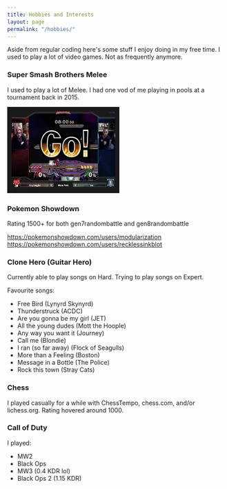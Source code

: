 ```yaml
---
title: Hobbies and Interests
layout: page
permalink: "/hobbies/"
---
```


Aside from regular coding here's some stuff I enjoy doing in my free time. I used to play a lot of video games. Not as frequently anymore.

### Super Smash Brothers Melee

I used to play a lot of Melee. I had one vod of me playing in pools at a tournament back in 2015.

<a href="https://www.youtube.com/watch?v=vXZtGcuJQY0"><img src="maxresdefault.jpg"
alt="" width="240" height="180" border="10"/></a>

### Pokemon Showdown

Rating 1500+ for both gen7randombattle and gen8randombattle

https://pokemonshowdown.com/users/modularization
https://pokemonshowdown.com/users/recklessinkblot

### Clone Hero (Guitar Hero)

Currently able to play songs on Hard. Trying to play songs on Expert.

Favourite songs:
- Free Bird (Lynyrd Skynyrd)
- Thunderstruck (ACDC)
- Are you gonna be my girl (JET)
- All the young dudes (Mott the Hoople)
- Any way you want it (Journey)
- Call me (Blondie)
- I ran (so far away) (Flock of Seagulls)
- More than a Feeling (Boston)
- Message in a Bottle (The Police)
- Rock this town (Stray Cats)

### Chess

I played casually for a while with ChessTempo, chess.com, and/or lichess.org. Rating hovered around 1000.

### Call of Duty

I played:
- MW2
- Black Ops
- MW3 (0.4 KDR lol)
- Black Ops 2 (1.15 KDR)
